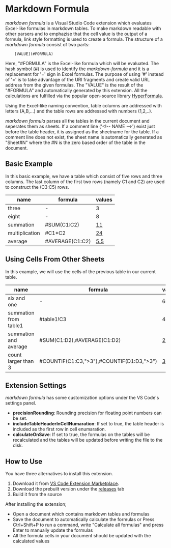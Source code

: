 # Markdown Formula
*markdown formula* is a Visual Studio Code extension which evaluates Excel-like formulas in markdown tables. To make markdown readable with other parsers and to emphazise that the cell value is the output of a formula, link style formatting is used to create a formula. The structure of a *markdown formula* consist of two parts:

```
    [VALUE](#FORMULA)
```

Here, "#FORMULA" is the Excel-like formula which will be evaluated. The hash symbol (#) is used to identify the *markdown-formula* and it is a replacement for '=' sign in Excel formulas. The purpose of using '#' instead of '=' is to take advantage of the URI fragments and create valid URL address from the given formulas. The "VALUE" is the result of the "#FORMULA" and automatically generated by this extension. All the calculations are fulfilled via the popular open-source library [HyperFormula](https://handsontable.github.io/hyperformula/). 

Using the Excel-like naming convention, table columns are addressed with letters (A,B,...) and the table rows are addressed with numbers (1,2,..). 

*markdown formula* parses all the tables in the current document and seperates them as sheets. If a comment line ('\<!-- NAME -->') exist just before the table header, it is assigned as the sheetname for the table. If a comment line does not exist, the sheet name is automatically generated as "Sheet#N" where the #N is the zero based order of the table in the document.

## Basic Example
In this basic example, we have a table which consist of five rows and three columns. The last column of the first two rows (namely C1 and C2) are used to construct the (C3:C5) rows.

<!-- table1 -->
| name           | formula         | values                 |
| -------------- | --------------- | ---------------------- |
| three          | -               | 3                      |
| eight          | -               | 8                      |
| summation      | #SUM(C1:C2)     | [11](#SUM(C1:C2))      |
| multiplication | #C1*C2          | [24](#C1*C2)           |
| average        | #AVERAGE(C1:C2) | [5.5](#AVERAGE(C1:C2)) |

## Using Cells From Other Sheets
In this example, we will use the cells of the previous table in our current table.

<!-- table2-->
| name                  | formula                                   | values1                   | values2                   |
| --------------------- | ----------------------------------------- | ------------------------- | ------------------------- |
| six and one           | -                                         | 6                         | 1                         |
| summation from table1 | #table1!C3                                | 4                         | [11](#table1!C3)          |
| summation and average | #SUM(C1:D2),#AVERAGE(C1:D2)               | [22](#SUM(C1:D2))         | [5.5](#AVERAGE(C1:D2))    |
| count larger than 3   | #COUNTIF(C1:C3,">3"),#COUNTIF(D1:D3,">3") | [3](#COUNTIF(C1:C3,">3")) | [2](#COUNTIF(D1:D3,">3")) |

## Extension Settings
*markdown formula* has some customization options under the VS Code's settings panel.

- **precisionRounding**: Rounding precision for floating point numbers can be set.
- **includeTableHeaderInCellNumaration**: If set to true, the table header is included as the first row in cell enumaration.
- **calculateOnSave**: If set to true, the formulas on the tables will be recalculated and the tables will be updated before writing the file to the disk.

## How to Use
You have three alternatives to install this extension.

1. Download it from [VS Code Extension Marketplace](https://marketplace.visualstudio.com/vscode).
2. Download the prebuilt version under the [releases](https://github.com/cescript/MarkdownFormula/releases) tab
3. Build it from the source

After installing the extension;
- Open a document which contains markdown tables and formulas
- Save the document to automatically calculate the formulas or Press Ctrl+Shift+P to run a command, write "Calculate all formulas" and press Enter to manually update the formulas
- All the formula cells in your document should be updated with the calculated values